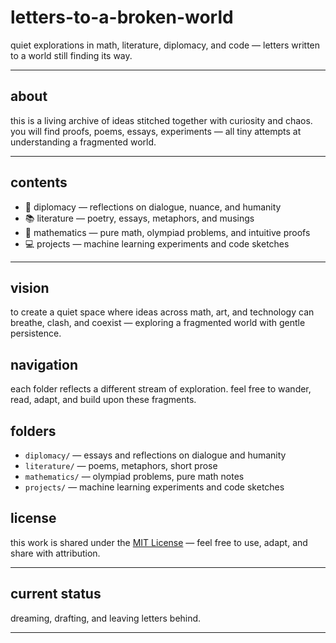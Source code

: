 # letters-to-a-broken-world

quiet explorations in math, literature, diplomacy, and code — letters written to a world still finding its way.

---

## about

this is a living archive of ideas stitched together with curiosity and chaos.  
you will find proofs, poems, essays, experiments — all tiny attempts at understanding a fragmented world.

---

## contents

- 📜 diplomacy — reflections on dialogue, nuance, and humanity
- 📚 literature — poetry, essays, metaphors, and musings
- 🧩 mathematics — pure math, olympiad problems, and intuitive proofs
- 💻 projects — machine learning experiments and code sketches

---
## vision
to create a quiet space where ideas across math, art, and technology can breathe, clash, and coexist — exploring a fragmented world with gentle persistence.

## navigation
each folder reflects a different stream of exploration. feel free to wander, read, adapt, and build upon these fragments.

## folders
- `diplomacy/` — essays and reflections on dialogue and humanity
- `literature/` — poems, metaphors, short prose
- `mathematics/` — olympiad problems, pure math notes
- `projects/` — machine learning experiments and code sketches

## license
this work is shared under the [MIT License](LICENSE) — feel free to use, adapt, and share with attribution.

---

## current status

dreaming, drafting, and leaving letters behind.

---
